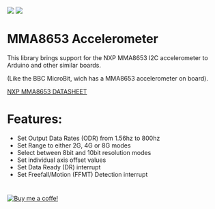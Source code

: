 [![](https://img.shields.io/badge/MAINTAINER-%40lfhohmann-blue?style=for-the-badge)](https://github.com/lfhohmann)
[![](https://img.shields.io/github/license/lfhohmann/mma8653?style=for-the-badge)](LICENSE)

# MMA8653 Accelerometer

This library brings support for the NXP MMA8653 I2C accelerometer to Arduino and other similar boards. 

(Like the BBC MicroBit, wich has a MMA8653 accelerometer on board).

[NXP MMA8653 DATASHEET](https://www.nxp.com/docs/en/data-sheet/MMA8653FC.pdf)

# Features: 
+ Set Output Data Rates (ODR) from 1.56hz to 800hz 
+ Set Range to either 2G, 4G or 8G modes
+ Select between 8bit and 10bit resolution modes
+ Set individual axis offset values
+ Set Data Ready (DR) interrupt
+ Set Freefall/Motion (FFMT) Detection interrupt

# 
[![Buy me a coffe!](https://www.buymeacoffee.com/assets/img/custom_images/black_img.png)](https://www.buymeacoffee.com/lfhohmann)
